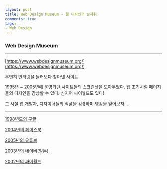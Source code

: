 ```yaml
---
layout: post
title: Web Design Museum - 웹 디자인의 발자취
comments: true
tags:
- Web Design
---
```




### Web Design Museum

---



[https://www.webdesignmuseum.org/](https://www.webdesignmuseum.org/)



우연히 인터넷을 둘러보다 찾아낸 사이트. 

1995년 ~ 2005년에 운영되던 사이트들의 스크린샷을 모아두었다. 웹 초기시절 페이지들의 디자인을 감상할 수 있다. 심지어 싸이월드도 있다!

그 시절 웹 개발자, 디자이너들의 작품을 감상하며 영감을 얻어보자...



---

[1998년도의 구글](https://www.webdesignmuseum.org/gallery/google-1998)

[2004년의 페이스북](https://www.webdesignmuseum.org/gallery/facebook-2004)

[2005년의 유튜브](https://www.webdesignmuseum.org/gallery/youtube-2005)

[2003년의 네이버(일본)](https://www.webdesignmuseum.org/gallery/naver-2003)

[2002년의 싸이월드](https://www.webdesignmuseum.org/gallery/cyworld-2002)

